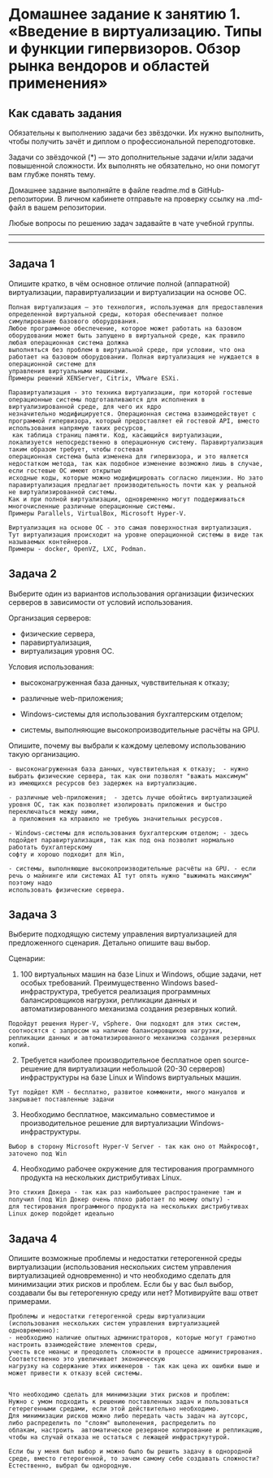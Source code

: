
# Домашнее задание к занятию 1.  «Введение в виртуализацию. Типы и функции гипервизоров. Обзор рынка вендоров и областей применения»


## Как сдавать задания

Обязательны к выполнению задачи без звёздочки. Их нужно выполнить, чтобы получить зачёт и диплом о профессиональной переподготовке.

Задачи со звёздочкой (*) — это дополнительные задачи и/или задачи повышенной сложности. Их выполнять не обязательно, но они помогут вам глубже понять тему.

Домашнее задание выполняйте в файле readme.md в GitHub-репозитории. В личном кабинете отправьте на проверку ссылку на .md-файл в вашем репозитории.

Любые вопросы по решению задач задавайте в чате учебной группы.

---


---

## Задача 1

Опишите кратко, в чём основное отличие полной (аппаратной) виртуализации, паравиртуализации и виртуализации на основе ОС.

```
Полная виртуализация — это технология, используемая для предоставления определенной виртуальной среды, которая обеспечивает полное симулирование базового оборудования. 
Любое программное обеспечение, которое может работать на базовом оборудовании может быть запущено в виртуальной среде, как правило любая операционная система должна 
выполняться без проблем в виртуальной среде, при условии, что она работает на базовом оборудовании. Полная виртуализация не нуждается в операционной системе для 
управления виртуальными машинами. 
Примеры решений XENServer, Citrix, VMware ESXi.

Паравиртуализация - это техника виртуализации, при которой гостевые операционные системы подготавливаются для исполнения в виртуализированной среде, для чего их ядро 
незначительно модифицируется. Операционная система взаимодействует с программой гипервизора, который предоставляет ей гостевой API, вместо использования напрямую таких ресурсов,
 как таблица страниц памяти. Код, касающийся виртуализации, локализуется непосредственно в операционную систему. Паравиртуализация таким образом требует, чтобы гостевая 
операционная система была изменена для гипервизора, и это является недостатком метода, так как подобное изменение возможно лишь в случае, если гостевые ОС имеют открытые 
исходные коды, которые можно модифицировать согласно лицензии. Но зато паравиртуализация предлагает производительность почти как у реальной не виртуализированной системы.
Как и при полной виртуализации, одновременно могут поддерживаться многочисленные различные операционные системы. 
Примеры Parallels, VirtualBox, Microsoft Hyper-V.

Виртуализация на основе ОС - это самая поверхностная виртуализация. Тут виртуализация происходит на уровне операционной системы в виде так называемых контейнеров. 
Примеры - docker, OpenVZ, LXC, Podman.

```


## Задача 2

Выберите один из вариантов использования организации физических серверов в зависимости от условий использования.

Организация серверов:

- физические сервера,
- паравиртуализация,
- виртуализация уровня ОС.

Условия использования:

- высоконагруженная база данных, чувствительная к отказу;

- различные web-приложения;

- Windows-системы для использования бухгалтерским отделом;

- системы, выполняющие высокопроизводительные расчёты на GPU.

Опишите, почему вы выбрали к каждому целевому использованию такую организацию.


```
- высоконагруженная база данных, чувствительная к отказу;  - нужно выбрать физические сервера, так как они позволят "важать максимум" 
из имеющихся ресурсов без задержек на виртуализацию.

- различные web-приложения;  - здетсь лучше обойтись виртуализацией уровня ОС, так как позволяет изолировать приложения и быстро переключаться между ними,
 а приложения ка кправило не требуюь значительных ресурсов.

- Windows-системы для использования бухгалтерским отделом; - здесь подойдет паравиртуализация, так как под она позволит нормально работать бухгалтерскому 
софту и хорошо подходит для Win,

- системы, выполняющие высокопроизводительные расчёты на GPU. - если речь о майнинге или системах AI тут опять нужно "выжимать максимум" поэтому надо 
использовать физические сервера.

```


## Задача 3

Выберите подходящую систему управления виртуализацией для предложенного сценария. Детально опишите ваш выбор.

Сценарии:

1. 100 виртуальных машин на базе Linux и Windows, общие задачи, нет особых требований. Преимущественно Windows based-инфраструктура, требуется реализация программных балансировщиков нагрузки, репликации данных и автоматизированного механизма создания резервных копий.
```
Подойдут решения Hyper-V, vSphere. Они подходят для этих систем, соотносятся с запросом на наличие балансировщиков нагрузки, 
репликации данных и автоматизированного механизма создания резервных копий.
```


2. Требуется наиболее производительное бесплатное open source-решение для виртуализации небольшой (20-30 серверов) инфраструктуры на базе Linux и Windows виртуальных машин.
```
Тут подйдет KVM - бесплатно, развитое коммюнити, много мануалов и закрывает поставленные задачи
```


3. Необходимо бесплатное, максимально совместимое и производительное решение для виртуализации Windows-инфраструктуры.
```
Выбор в сторону Microsoft Hyper-V Server - так как оно от Майкрософт, заточено под Win
```
4. Необходимо рабочее окружение для тестирования программного продукта на нескольких дистрибутивах Linux.
```
Это стихия Докера - так как раз наибольшее распространение там и получил (под Win Докер очень плохо работает по моему опыту) - 
для тестирования программного продукта на нескольких дистрибутивах Linux докер подойдет идеально
```




## Задача 4

Опишите возможные проблемы и недостатки гетерогенной среды виртуализации (использования нескольких систем управления виртуализацией одновременно) и что необходимо сделать для минимизации этих рисков и проблем. Если бы у вас был выбор, создавали бы вы гетерогенную среду или нет? Мотивируйте ваш ответ примерами.

```
Проблемы и недостатки гетерогенной среды виртуализации 
(использования нескольких систем управления виртуализацией одновременно):
- необходимо наличие опытных администраторов, которые могут грамотно настроить взаимодействие элементов среды,
учесть все нюаныс и преодолеть сложности в процессе администрирования. Соответственно это увеличивает эконоическую
нагрузку на содержание этих инженеров - так как цена их ошибки выше и может привести к отказу всей системы.


Что необходимо сделать для минимизации этих рисков и проблем:
Нужно с умом подходить к решению поставленных задач и пользоваться гетерегенными средами, если этой действительно необходимо.
Для минимизации рисков можно либо передать часть задач на аутсорс, либо распределить по "слоям" выполенения, распределить по
облакам, настроить  автоматическое резервное копирование и репликацию, чтобы на случай отказа не остаться с лежащей инфрастркутурой.

Если бы у меня был выбор и можно было бы решить задачу в однородной среде, вместо гетерогенной, то зачем самому себе создавать сложности?
Естественно, выбрал бы однородную.
```

